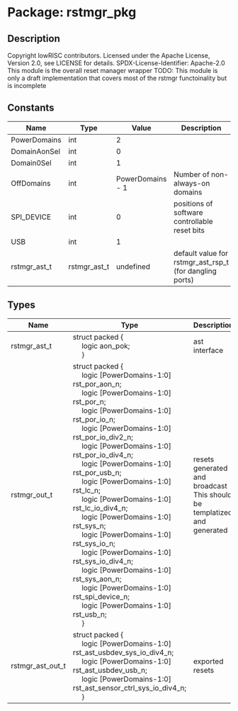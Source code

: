 # Package: rstmgr_pkg

## Description

Copyright lowRISC contributors.
 Licensed under the Apache License, Version 2.0, see LICENSE for details.
 SPDX-License-Identifier: Apache-2.0
 This module is the overall reset manager wrapper
 TODO: This module is only a draft implementation that covers most of the rstmgr
 functoinality but is incomplete
 

## Constants

| Name         | Type         | Value            | Description                                              |
| ------------ | ------------ | ---------------- | -------------------------------------------------------- |
| PowerDomains | int          | 2                |                                                          |
| DomainAonSel | int          | 0                |                                                          |
| Domain0Sel   | int          | 1                |                                                          |
| OffDomains   | int          | PowerDomains - 1 | Number of non-always-on domains                          |
| SPI_DEVICE   | int          | 0                | positions of software controllable reset bits            |
| USB          | int          | 1                |                                                          |
| rstmgr_ast_t | rstmgr_ast_t | undefined        | default value for rstmgr_ast_rsp_t (for dangling ports)  |
## Types

| Name             | Type                                                                                                                                                                                                                                                                                                                                                                                                                                                                                                                                                                                                                                                                                                                                                                                                                                                                                                                                                                                                                                                                                                                                                                                                                   | Description                                                              |
| ---------------- | ---------------------------------------------------------------------------------------------------------------------------------------------------------------------------------------------------------------------------------------------------------------------------------------------------------------------------------------------------------------------------------------------------------------------------------------------------------------------------------------------------------------------------------------------------------------------------------------------------------------------------------------------------------------------------------------------------------------------------------------------------------------------------------------------------------------------------------------------------------------------------------------------------------------------------------------------------------------------------------------------------------------------------------------------------------------------------------------------------------------------------------------------------------------------------------------------------------------------- | ------------------------------------------------------------------------ |
| rstmgr_ast_t     | struct packed {<br><span style="padding-left:20px">     logic aon_pok;<br><span style="padding-left:20px">   }                                                                                                                                                                                                                                                                                                                                                                                                                                                                                                                                                                                                                                                                                                                                                                                                                                                                                                                                                                                                                                                                                                         | ast interface                                                            |
| rstmgr_out_t     | struct packed {<br><span style="padding-left:20px">     logic [PowerDomains-1:0] rst_por_aon_n;<br><span style="padding-left:20px">     logic [PowerDomains-1:0] rst_por_n;<br><span style="padding-left:20px">     logic [PowerDomains-1:0] rst_por_io_n;<br><span style="padding-left:20px">     logic [PowerDomains-1:0] rst_por_io_div2_n;<br><span style="padding-left:20px">     logic [PowerDomains-1:0] rst_por_io_div4_n;<br><span style="padding-left:20px">     logic [PowerDomains-1:0] rst_por_usb_n;<br><span style="padding-left:20px">     logic [PowerDomains-1:0] rst_lc_n;<br><span style="padding-left:20px">     logic [PowerDomains-1:0] rst_lc_io_div4_n;<br><span style="padding-left:20px">     logic [PowerDomains-1:0] rst_sys_n;<br><span style="padding-left:20px">     logic [PowerDomains-1:0] rst_sys_io_n;<br><span style="padding-left:20px">     logic [PowerDomains-1:0] rst_sys_io_div4_n;<br><span style="padding-left:20px">     logic [PowerDomains-1:0] rst_sys_aon_n;<br><span style="padding-left:20px">     logic [PowerDomains-1:0] rst_spi_device_n;<br><span style="padding-left:20px">     logic [PowerDomains-1:0] rst_usb_n;<br><span style="padding-left:20px">   } | resets generated and broadcast This should be templatized and generated  |
| rstmgr_ast_out_t | struct packed {<br><span style="padding-left:20px">     logic [PowerDomains-1:0] rst_ast_usbdev_sys_io_div4_n;<br><span style="padding-left:20px">     logic [PowerDomains-1:0] rst_ast_usbdev_usb_n;<br><span style="padding-left:20px">     logic [PowerDomains-1:0] rst_ast_sensor_ctrl_sys_io_div4_n;<br><span style="padding-left:20px">   }                                                                                                                                                                                                                                                                                                                                                                                                                                                                                                                                                                                                                                                                                                                                                                                                                                                                      | exported resets                                                          |
